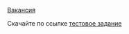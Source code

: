 [Вакансия](https://ekaterinburg.hh.ru/vacancy/33668134)

Скачайте по ссылке [тестовое задание](https://www.dropbox.com/s/6j47w2kf1fhl7f8/test-task.tgz?dl=0.)

